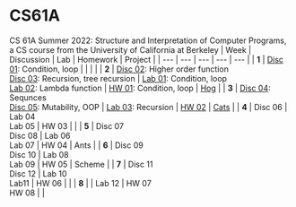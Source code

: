 # CS61A
CS 61A Summer 2022: Structure and Interpretation of Computer Programs, a CS course from the University of California at Berkeley
| Week | Discussion | Lab | Homework | Project | 
| --- | --- | --- | --- | --- |
| **1** | [Disc 01](https://github.com/alicepywong/CS61A/blob/main/discussion/disc01.py): Condition, loop | | | |
| **2** | [Disc 02](https://github.com/alicepywong/CS61A/blob/main/discussion/disc02.py): Higher order function<br>[Disc 03](https://github.com/alicepywong/CS61A/blob/main/discussion/disc03_recursion.py): Recursion, tree recursion | [Lab 01](https://github.com/alicepywong/CS61A/blob/main/lab/lab01/lab01.py): Condition, loop<br>[Lab 02](https://github.com/alicepywong/CS61A/blob/main/lab/lab02/lab02.py): Lambda function | [HW 01](https://github.com/alicepywong/CS61A/blob/main/hw/hw01/hw01.py): Condition, loop | [Hog](https://github.com/alicepywong/CS61A/blob/main/projects/project01_hog/hog.py) |
| **3** | [Disc 04](https://github.com/alicepywong/CS61A/blob/main/discussion/disc04_sequences.py): Sequnces<br>[Disc 05](https://github.com/alicepywong/CS61A/blob/main/discussion/disc05_mutability%26OOP.py): Mutability, OOP | [Lab 03](https://github.com/alicepywong/CS61A/blob/main/lab/lab03/lab03.py): Recursion | [HW 02](https://github.com/alicepywong/CS61A/blob/main/hw/hw02/hw02.py) | [Cats](https://github.com/alicepywong/CS61A/blob/main/projects/project02_cats/cats.py) |
| **4** | Disc 06 | Lab 04<br>Lab 05 | HW 03 | |
| **5** | Disc 07<br>Disc 08 | Lab 06<br>Lab 07 | HW 04 | Ants |
| **6** | Disc 09<br>Disc 10 | Lab 08<br>Lab 09 | HW 05 | Scheme |
| **7** | Disc 11<br>Disc 12 | Lab 10<br>Lab11 | HW 06 | |
| **8** | | Lab 12 | HW 07<br>HW 08 | |
